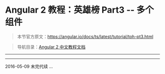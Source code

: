 # Angular 2 教程：英雄榜 Part3 -- 多个组件

> 本节官方原文：<https://angular.io/docs/ts/latest/tutorial/toh-pt3.html>

>导航目录：[Angular 2 中文教程文档](../README.md)

---

---

2016-05-09 末完代续 ...